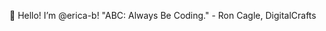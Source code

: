  👋 Hello! I’m @erica-b! "ABC: Always Be Coding." - Ron Cagle, DigitalCrafts

<!---
erica-b/erica-b is a ✨ special ✨ repository because its `README.md` (this file) appears on your GitHub profile.
You can click the Preview link to take a look at your changes.
--->

